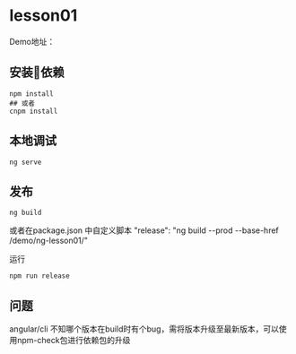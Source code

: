 # lesson01

Demo地址：

## 安装依赖

```
npm install
## 或者
cnpm install
```

## 本地调试

```
ng serve
```

## 发布

```
ng build

```
或者在package.json 中自定义脚本 "release": "ng build --prod --base-href /demo/ng-lesson01/"  

运行

```
npm run release
```

## 问题
angular/cli 不知哪个版本在build时有个bug，需将版本升级至最新版本，可以使用npm-check包进行依赖包的升级
